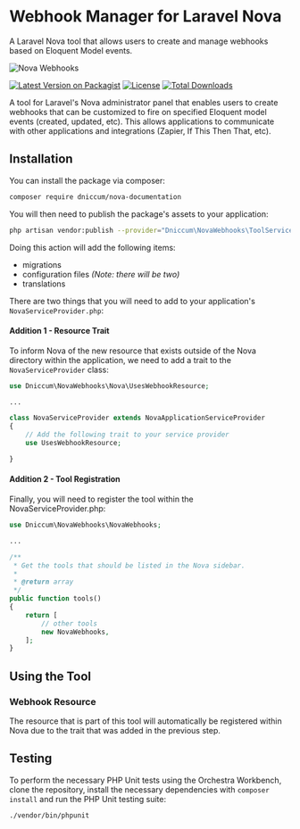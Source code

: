 # Webhook Manager for Laravel Nova

A Laravel Nova tool that allows users to create and manage webhooks based on Eloquent Model events.

![Nova Webhooks](https://github.com/dniccum/nova-webhooks/blob/main/assets/nova-webhooks-social-image.png?raw=true)

[![Latest Version on Packagist](https://poser.pugx.org/dniccum/nova-webhooks/v/stable?format=flat-square&color=#0E7FC0)](https://packagist.org/packages/dniccum/nova-webhooks)
[![License](https://poser.pugx.org/dniccum/nova-webhooks/license?format=flat-square)](https://packagist.org/packages/dniccum/nova-webhooks)
[![Total Downloads](https://poser.pugx.org/dniccum/nova-webhooks/downloads?format=flat-square)](https://packagist.org/packages/dniccum/nova-webhooks)

A tool for Laravel's Nova administrator panel that enables users to create webhooks that can be customized to fire on specified Eloquent model events (created, updated, etc). This allows applications to communicate with other applications and integrations (Zapier, If This Then That, etc).

## Installation

You can install the package via composer:

```bash
composer require dniccum/nova-documentation
```

You will then need to publish the package's assets to your application:

```bash
php artisan vendor:publish --provider="Dniccum\NovaWebhooks\ToolServiceProvider"
```

Doing this action will add the following items:

- migrations
- configuration files *(Note: there will be two)*
- translations

There are two things that you will need to add to your application's `NovaServiceProvider.php`:

#### Addition 1 - Resource Trait

To inform Nova of the new resource that exists outside of the Nova directory within the application, we need to add a trait to the `NovaServiceProvider` class:

```php
use Dniccum\NovaWebhooks\Nova\UsesWebhookResource;

...

class NovaServiceProvider extends NovaApplicationServiceProvider
{
    // Add the following trait to your service provider
    use UsesWebhookResource;

}
```

#### Addition 2 - Tool Registration

Finally, you will need to register the tool within the NovaServiceProvider.php:

```php
use Dniccum\NovaWebhooks\NovaWebhooks;

...

/**
 * Get the tools that should be listed in the Nova sidebar.
 *
 * @return array
 */
public function tools()
{
    return [
        // other tools
        new NovaWebhooks,
    ];
}
```

## Using the Tool

### Webhook Resource

The resource that is part of this tool will automatically be registered within Nova due to the trait that was added in the previous step.

## Testing

To perform the necessary PHP Unit tests using the Orchestra Workbench, clone the repository, install the necessary dependencies with `composer install` and run the PHP Unit testing suite:

```bash
./vendor/bin/phpunit
```
